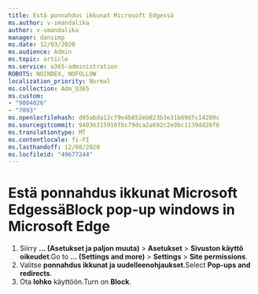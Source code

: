 ```yaml
---
title: Estä ponnahdus ikkunat Microsoft Edgessä
ms.author: v-smandalika
author: v-smandalika
manager: dansimp
ms.date: 12/03/2020
ms.audience: Admin
ms.topic: article
ms.service: o365-administration
ROBOTS: NOINDEX, NOFOLLOW
localization_priority: Normal
ms.collection: Adm_O365
ms.custom:
- "9004026"
- "7093"
ms.openlocfilehash: d05abda12cf9e4b852eb023b3e31b89dfc14209c
ms.sourcegitcommit: 94036315916fbc79dca2a692c2e9bc1139dd28f6
ms.translationtype: MT
ms.contentlocale: fi-FI
ms.lasthandoff: 12/08/2020
ms.locfileid: "49677244"
---
```

# <a name="block-pop-up-windows-in-microsoft-edge"></a><span data-ttu-id="b6774-102">Estä ponnahdus ikkunat Microsoft Edgessä</span><span class="sxs-lookup"><span data-stu-id="b6774-102">Block pop-up windows in Microsoft Edge</span></span>

1. <span data-ttu-id="b6774-103">Siirry **... (Asetukset ja paljon muuta)**  >  **Asetukset**  >  **Sivuston käyttö oikeudet**.</span><span class="sxs-lookup"><span data-stu-id="b6774-103">Go to **... (Settings and more)** > **Settings** > **Site permissions**.</span></span>
2. <span data-ttu-id="b6774-104">Valitse **ponnahdus ikkunat ja uudelleenohjaukset**.</span><span class="sxs-lookup"><span data-stu-id="b6774-104">Select **Pop-ups and redirects**.</span></span>
3. <span data-ttu-id="b6774-105">Ota **lohko** käyttöön.</span><span class="sxs-lookup"><span data-stu-id="b6774-105">Turn on **Block**.</span></span>